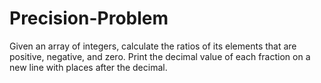 # Precision-Problem
Given an array of integers, calculate the ratios of its elements that are positive, negative, and zero. Print the decimal value of each fraction on a new line with  places after the decimal.

